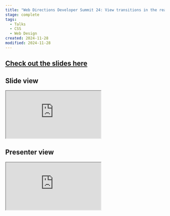 ```yaml
---
title: "Web Directions Developer Summit 24: View transitions in the real world"
stage: complete
tags:
  - Talks
  - CSS
  - Web Design
created: 2024-11-28
modified: 2024-11-28
---
```


## [Check out the slides here](https://view-transitions-irl.netlify.app/)

## Slide view

<div class="[ iframe-container ]">
	<iframe title="Side view" src="https://view-transitions-irl.netlify.app/slides/0-hello/" data-zoom style="aspect-ratio: 16/9; --zoom: 40%"></iframe>
</div>

## Presenter view

<div class="[ iframe-container ]">
	<iframe title="Presenter view" src="https://view-transitions-irl.netlify.app/" style="aspect-ratio: 1"></iframe>
</div>

